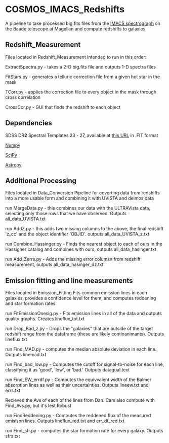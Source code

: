 # COSMOS_IMACS_Redshifts
A pipeline to take processed big.fits files from the [IMACS spectrograph](http://www.lco.cl/telescopes-information/magellan/instruments/imacs) on the Baade telescope at Magellan and compute redshifts to galaxies


## Redshift_Measurement
Files located in Redshift_Measurement
Intended to run in this order:

ExtractSpectra.py - takes a 2-D big.fits file and outputs 1-D spectra files

FitStars.py - generates a telluric correction file from a given hot star in the mask

TCorr.py - applies the correction file to every object in the mask through cross correlation

CrossCor.py - GUI that finds the redshift to each object

## Dependencies
SDSS DR**2** Spectral Templates 23 - 27, available at [this URL](http://classic.sdss.org/dr2/algorithms/spectemplates/) in .FIT format

[Numpy](http://www.numpy.org/)

[SciPy](https://www.scipy.org/)

[Astropy](http://www.astropy.org/)

## Additional Processing
Files located in Data_Conversion
Pipeline for coverting data from redshifts into a more usable form and combining it with UVISTA and deimos data

run MergeData.py - this combines our data with the ULTRAVista data, selecting only those rows that we have observed. Outputs all_data_UVISTA.txt

run AddZ.py - this adds two missing columns to the above, the final redshift 'z_cc' and the object identifier 'OBJID'. outputs all_data_UVISTA_z.txt

run Combine_Hassinger.py - Finds the nearest object to each of ours in the Hassigner catalog and combines with ours, outputs all_data_hasinger.txt

run Add_Zerrs.py - Adds the missing error columsn from redshift measurement, outputs all_data_hasinger_dz.txt

## Emission fitting and line measurements
Files located in Emission_Fitting
Fits common emission lines in each galaxies, provides a confidence level for them, and computes reddening and star formation rates

run FitEmissionOnesig.py - Fits emission lines in all of the data and outputs quality graphs. Creates lineflux_tot.txt

run Drop_Bad_z.py - Drops the "galaxies" that are outside of the target redshift range from the dataframe (these are likely continanimants). Outputs lineflux.txt

run Find_MAD.py - computes the median absolute deviation in each line. Outputs linemad.txt

run Find_bad_low.py - Computes the cutoff for signal-to-noise for each line, classifying it as 'good', 'low', or 'bad.' Outputs dataqual.text

run Find_EW_errdf.py - Computes the equivvalent width of the Balmer absorption lines as well as their uncertainties. Outputs lineew.txt and errs.txt

Recieved the Avs of each of the lines from Dan. Cam also compute with Find_Avs.py, but it's lest Robust

run FindReddening.py - Computes the reddened flux of the measured emisison lines. Outputs lineflux_red.txt and err_df_red.txt

run Find_sfr.py - computes the star formation rate for every galaxy. Outputs sfrs.txt


